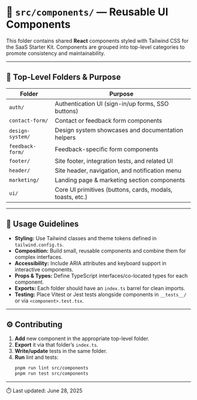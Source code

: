# 📁 `src/components/` — Reusable UI Components

This folder contains shared **React** components styled with Tailwind CSS for the SaaS Starter Kit. Components are grouped into top-level categories to promote consistency and maintainability.

---

## 📂 Top-Level Folders & Purpose

| Folder            | Purpose                                                      |
| ----------------- | ------------------------------------------------------------ |
| `auth/`           | Authentication UI (sign-in/up forms, SSO buttons)           |
| `contact-form/`   | Contact or feedback form components                          |
| `design-system/`  | Design system showcases and documentation helpers            |
| `feedback-form/`  | Feedback-specific form components                            |
| `footer/`         | Site footer, integration tests, and related UI               |
| `header/`         | Site header, navigation, and notification menu               |
| `marketing/`      | Landing page & marketing section components                  |
| `ui/`             | Core UI primitives (buttons, cards, modals, toasts, etc.)    |

---

## 🔁 Usage Guidelines

- **Styling:** Use Tailwind classes and theme tokens defined in `tailwind.config.ts`.  
- **Composition:** Build small, reusable components and combine them for complex interfaces.  
- **Accessibility:** Include ARIA attributes and keyboard support in interactive components.  
- **Props & Types:** Define TypeScript interfaces/co-located types for each component.  
- **Exports:** Each folder should have an `index.ts` barrel for clean imports.  
- **Testing:** Place Vitest or Jest tests alongside components in `__tests__/` or via `<component>.test.tsx`.  

---

## ⚙️ Contributing

1. **Add** new component in the appropriate top-level folder.  
2. **Export** it via that folder’s `index.ts`.  
3. **Write/update** tests in the same folder.  
4. **Run** lint and tests:
   ```bash
   pnpm run lint src/components
   pnpm run test src/components
   ```  

---

⏱️ Last updated: June 28, 2025
